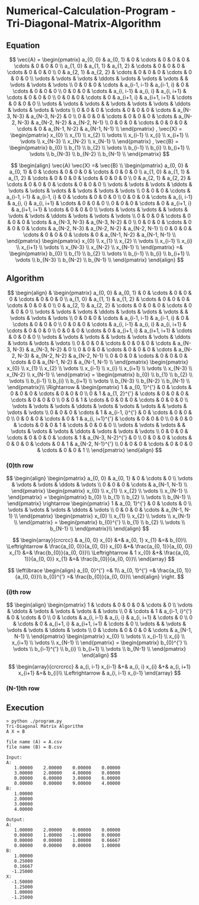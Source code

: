 # Numerical-Calculation-Program - Tri-Diagonal-Matrix-Algorithm
## Equation


$$
\vec{A} =
\begin{pmatrix}
	a_{0, 0}	& a_{0, 1}	& 0		& \cdots	& 0		& 0		& 0		& \cdots	& 0		& 0		& 0		\\
	a_{1, 0}	& a_{1, 1}	& a_{1, 2}	& \cdots	& 0		& 0		& 0		& \cdots	& 0		& 0		& 0		\\
	0		& a_{2, 1}	& a_{2, 2}	& \cdots	& 0		& 0		& 0		& \cdots	& 0		& 0		& 0		\\
	\vdots		& \vdots	& \vdots	& \ddots	& \vdots	& \vdots	& \vdots	& 		& \vdots	& \vdots	& \vdots	\\
	0		& 0		& 0		& \cdots	& a_{i-1, i-1}	& a_{i-1, i}	& 0		& \cdots	& 0		& 0		& 0		\\
	0		& 0		& 0		& \cdots	& a_{i, i-1}	& a_{i, i}	& a_{i, i+1}	& \cdots	& 0		& 0		& 0		\\
	0		& 0		& 0		& \cdots	& 0		& a_{i+1, i}	& a_{i+1, i+1}	& \cdots	& 0		& 0		& 0		\\
	\vdots		& \vdots	& \vdots	& 		& \vdots	& \vdots	& \vdots	& \ddots	& \vdots	& \vdots	& \vdots	\\
	0		& 0		& 0		& \cdots	& 0		& 0		& 0		& \cdots	& a_{N-3, N-3}	& a_{N-3, N-2}	& 0		\\
	0		& 0		& 0		& \cdots	& 0		& 0		& 0		& \cdots	& a_{N-2, N-3}	& a_{N-2, N-2}	& a_{N-2, N-1}	\\
	0		& 0		& 0		& \cdots	& 0		& 0		& 0		& \cdots	& 0		& a_{N-1, N-2}	& a_{N-1, N-1}	\\
\end{pmatrix}
,
\vec{X} =
\begin{pmatrix}
	x_{0}	\\
	x_{1}	\\
	x_{2}	\\
	\vdots	\\
	x_{i-1}	\\
	x_{i}	\\
	x_{i+1}	\\
	\vdots	\\
	x_{N-3}	\\
	x_{N-2}	\\
	x_{N-1}	\\
\end{pmatrix}
,
\vec{B} =
\begin{pmatrix}
	b_{0}	\\
	b_{1}	\\
	b_{2}	\\
	\vdots	\\
	b_{i-1}	\\
	b_{i}	\\
	b_{i+1}	\\
	\vdots	\\
	b_{N-3}	\\
	b_{N-2}	\\
	b_{N-1}	\\
\end{pmatrix}
$$

$$
\begin{align}
	\vec{A} \vec{X} =& \vec{B} \\
	\begin{pmatrix}
		a_{0, 0}	& a_{0, 1}	& 0		& \cdots	& 0		& 0		& 0		& \cdots	& 0		& 0		& 0		\\
		a_{1, 0}	& a_{1, 1}	& a_{1, 2}	& \cdots	& 0		& 0		& 0		& \cdots	& 0		& 0		& 0		\\
		0		& a_{2, 1}	& a_{2, 2}	& \cdots	& 0		& 0		& 0		& \cdots	& 0		& 0		& 0		\\
		\vdots		& \vdots	& \vdots	& \ddots	& \vdots	& \vdots	& \vdots	& 		& \vdots	& \vdots	& \vdots	\\
		0		& 0		& 0		& \cdots	& a_{i-1, i-1}	& a_{i-1, i}	& 0		& \cdots	& 0		& 0		& 0		\\
		0		& 0		& 0		& \cdots	& a_{i, i-1}	& a_{i, i}	& a_{i, i+1}	& \cdots	& 0		& 0		& 0		\\
		0		& 0		& 0		& \cdots	& 0		& a_{i+1, i}	& a_{i+1, i+1}	& \cdots	& 0		& 0		& 0		\\
		\vdots		& \vdots	& \vdots	& 		& \vdots	& \vdots	& \vdots	& \ddots	& \vdots	& \vdots	& \vdots	\\
		0		& 0		& 0		& \cdots	& 0		& 0		& 0		& \cdots	& a_{N-3, N-3}	& a_{N-3, N-2}	& 0		\\
		0		& 0		& 0		& \cdots	& 0		& 0		& 0		& \cdots	& a_{N-2, N-3}	& a_{N-2, N-2}	& a_{N-2, N-1}	\\
		0		& 0		& 0		& \cdots	& 0		& 0		& 0		& \cdots	& 0		& a_{N-1, N-2}	& a_{N-1, N-1}	\\
	\end{pmatrix}
	\begin{pmatrix}
		x_{0}	\\
		x_{1}	\\
		x_{2}	\\
		\vdots	\\
		x_{i-1}	\\
		x_{i}	\\
		x_{i+1}	\\
		\vdots	\\
		x_{N-3}	\\
		x_{N-2}	\\
		x_{N-1}	\\
	\end{pmatrix}
	=&
	\begin{pmatrix}
		b_{0}	\\
		b_{1}	\\
		b_{2}	\\
		\vdots	\\
		b_{i-1}	\\
		b_{i}	\\
		b_{i+1}	\\
		\vdots	\\
		b_{N-3}	\\
		b_{N-2}	\\
		b_{N-1}	\\
	\end{pmatrix}
\end{align}
$$

## Algorithm
$$
\begin{align}
	& \begin{pmatrix}
		a_{0, 0}	& a_{0, 1}	& 0		& \cdots	& 0		& 0		& 0		& \cdots	& 0		& 0		& 0		\\
		a_{1, 0}	& a_{1, 1}	& a_{1, 2}	& \cdots	& 0		& 0		& 0		& \cdots	& 0		& 0		& 0		\\
		0		& a_{2, 1}	& a_{2, 2}	& \cdots	& 0		& 0		& 0		& \cdots	& 0		& 0		& 0		\\
		\vdots		& \vdots	& \vdots	& \ddots	& \vdots	& \vdots	& \vdots	& 		& \vdots	& \vdots	& \vdots	\\
		0		& 0		& 0		& \cdots	& a_{i-1, i-1}	& a_{i-1, i}	& 0		& \cdots	& 0		& 0		& 0		\\
		0		& 0		& 0		& \cdots	& a_{i, i-1}	& a_{i, i}	& a_{i, i+1}	& \cdots	& 0		& 0		& 0		\\
		0		& 0		& 0		& \cdots	& 0		& a_{i+1, i}	& a_{i+1, i+1}	& \cdots	& 0		& 0		& 0		\\
		\vdots		& \vdots	& \vdots	& 		& \vdots	& \vdots	& \vdots	& \ddots	& \vdots	& \vdots	& \vdots	\\
		0		& 0		& 0		& \cdots	& 0		& 0		& 0		& \cdots	& a_{N-3, N-3}	& a_{N-3, N-2}	& 0		\\
		0		& 0		& 0		& \cdots	& 0		& 0		& 0		& \cdots	& a_{N-2, N-3}	& a_{N-2, N-2}	& a_{N-2, N-1}	\\
		0		& 0		& 0		& \cdots	& 0		& 0		& 0		& \cdots	& 0		& a_{N-1, N-2}	& a_{N-1, N-1}	\\
	\end{pmatrix}
	\begin{pmatrix}
		x_{0}	\\
		x_{1}	\\
		x_{2}	\\
		\vdots	\\
		x_{i-1}	\\
		x_{i}	\\
		x_{i+1}	\\
		\vdots	\\
		x_{N-3}	\\
		x_{N-2}	\\
		x_{N-1}	\\
	\end{pmatrix}
	=
	\begin{pmatrix}
		b_{0}	\\
		b_{1}	\\
		b_{2}	\\
		\vdots	\\
		b_{i-1}	\\
		b_{i}	\\
		b_{i+1}	\\
		\vdots	\\
		b_{N-3}	\\
		b_{N-2}	\\
		b_{N-1}	\\
	\end{pmatrix}\\
	\Rightarrow &
	\begin{pmatrix}
		1		& a_{0, 1}^{'}	& 0		& \cdots	& 0		& 0			& 0			& \cdots	& 0		& 0			& 0			\\
		0		& 1		& a_{1, 2}^{'}	& \cdots	& 0		& 0			& 0			& \cdots	& 0		& 0			& 0			\\
		0		& 0		& 1		& \cdots	& 0		& 0			& 0			& \cdots	& 0		& 0			& 0			\\
		\vdots		& \vdots	& \vdots	& \ddots	& \vdots	& \vdots		& \vdots		& 		& \vdots	& \vdots		& \vdots		\\
		0		& 0		& 0		& \cdots	& 1		& a_{i-1, i}^{'}	& 0			& \cdots	& 0		& 0			& 0			\\
		0		& 0		& 0		& \cdots	& 0		& 1			& a_{i, i+1}^{'}	& \cdots	& 0		& 0			& 0			\\
		0		& 0		& 0		& \cdots	& 0		& 0			& 1			& \cdots	& 0		& 0			& 0			\\
		\vdots		& \vdots	& \vdots	& 		& \vdots	& \vdots		& \vdots		& \ddots	& \vdots	& \vdots		& \vdots		\\
		0		& 0		& 0		& \cdots	& 0		& 0			& 0			& \cdots	& 1		& a_{N-3, N-2}^{'}	& 0			\\
		0		& 0		& 0		& \cdots	& 0		& 0			& 0			& \cdots	& 0		& 1			& a_{N-2, N-1}^{'}	\\
		0		& 0		& 0		& \cdots	& 0		& 0			& 0			& \cdots	& 0		& 0			& 1			\\
	\end{pmatrix}
\end{align}
$$


### (0)th row
$$
\begin{align}
	\begin{pmatrix}
		a_{0, 0}	& a_{0, 1}	& 0		& \cdots	& 0		\\
		\vdots		& \vdots	& \vdots	& \ddots	& \vdots	\\
		0		& 0		& 0		& \cdots	& a_{N-1, N-1}	\\
	\end{pmatrix}
	\begin{pmatrix}
		x_{0}	\\
		x_{1}	\\
		x_{2}	\\
		\vdots	\\
		x_{N-1}	\\
	\end{pmatrix}
	=
	\begin{pmatrix}
		b_{0}	\\
		b_{1}	\\
		b_{2}	\\
		\vdots	\\
		b_{N-1}	\\
	\end{pmatrix}
	\rightarrow
	\begin{pmatrix}
		1		& a_{0, 1}^{'}	& 0		& \cdots	& 0		\\
		\vdots		& \vdots	& \vdots	& \ddots	& \vdots	\\
		0		& 0		& 0		& \cdots	& a_{N-1, N-1}	\\
	\end{pmatrix}
	\begin{pmatrix}
		x_{0}	\\
		x_{1}	\\
		x_{2}	\\
		\vdots	\\
		x_{N-1}	\\
	\end{pmatrix}
	=
	\begin{pmatrix}
		b_{0}^{'}	\\
		b_{1}		\\
		b_{2}		\\
		\vdots		\\
		b_{N-1}		\\
	\end{pmatrix}\\
\end{align}
$$

$$
\begin{array}{crcrcc}
			& a_{0, 0} x_{0}			&+& a_{0, 1} x_{1} 			&=& b_{0}\\
	\Leftrightarrow & \frac{a_{0, 0}}{a_{0, 0}} x_{0}	&+& \frac{a_{0, 1}}{a_{0, 0}} x_{1}	&=& \frac{b_{0}}{a_{0, 0}}\\
	\Leftrightarrow & 1 x_{0}				&+& \frac{a_{0, 1}}{a_{0, 0}} x_{1}	&=& \frac{b_{0}}{a_{0, 0}}\\
\end{array}
$$

$$
\left\lbrace
\begin{align}
	a_{0, 0}^{'} =& 1\\
	a_{0, 1}^{'} =& \frac{a_{0, 1}}{a_{0, 0}}\\
	b_{0}^{'} =& \frac{b_{0}}{a_{0, 0}}\\
\end{align}
\right.
$$

### (i)th row
$$
\begin{align}
	\begin{pmatrix}
		1	& \cdots	& 0		& 0			& 0		& \cdots	& 0		\\
		\vdots	& \ddots	& \vdots	& \vdots		& \vdots	&		& \vdots	\\
		0	& \cdots	& 1		& a_{i-1, i}^{'}	& 0		& \cdots	& 0		\\
		0	& \cdots	& a_{i, i-1}	& a_{i, i}		& a_{i, i+1}	& \cdots	& 0		\\
		0	& \cdots	& 0		& a_{i+1, i}		& a_{i+1, i+1}	& \cdots	& 0		\\
		\vdots	& 		& \vdots	& \vdots		& \vdots	& \ddots	& \vdots	\\
		0	& \cdots	& 0		& 0			& 0		& \cdots	& a_{N-1, N-1}	\\
	\end{pmatrix}
	\begin{pmatrix}
		x_{0}	\\
		\vdots	\\
		x_{i-1}	\\
		x_{i}	\\
		x_{i+1}	\\
		\vdots	\\
		x_{N-1}	\\
	\end{pmatrix}
	=
	\begin{pmatrix}
		b_{0}^{'}	\\
		\vdots		\\
		b_{i-1}^{'}	\\
		b_{i}		\\
		b_{i+1}		\\
		\vdots		\\
		b_{N-1}		\\
	\end{pmatrix}
\end{align}
$$

$$
\begin{array}{crcrcrcc}
			& a_{i, i-1} x_{i-1}			&+& a_{i, i} x_{i} 			&+& a_{i, i+1} x_{i+1}		&=& b_{i}\\
	\Leftrightarrow	& a_{i, i-1} x_{i-1}
\end{array}
$$

### (N-1)th row


## Execution
```
> python ./program.py
Tri-Diagonal Matrix Algorithm
A X = B

file name (A) = A.csv
file name (B) = B.csv

Input:
A:
   1.00000    2.00000    0.00000    0.00000
   3.00000    2.00000    4.00000    0.00000
   0.00000    6.00000    3.00000    6.00000
   0.00000    0.00000    9.00000    4.00000
B:
   1.00000
   2.00000
   3.00000
   4.00000

Output:
A:
   1.00000    2.00000    0.00000    0.00000
   0.00000    1.00000   -1.00000    0.00000
   0.00000    0.00000    1.00000    0.66667
   0.00000    0.00000    0.00000    1.00000
B:
   1.00000
   0.25000
   0.16667
  -1.25000
X:
  -1.50000
   1.25000
   1.00000
  -1.25000
```
